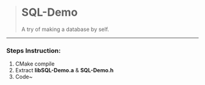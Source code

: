 > # SQL-Demo  
> A try of making a database by self.  
---
### Steps Instruction:  
1. CMake compile  
2. Extract **libSQL-Demo.a** & **SQL-Demo.h**  
3. Code~  